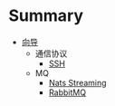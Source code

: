 # Summary

- [向导](README.md)
    - 通信协议
        - [SSH](mq/ssh.md)
    - MQ
        - [Nats Streaming](mq/nats-streaming.md)
        - [RabbitMQ](mq/rabbitmq.md)